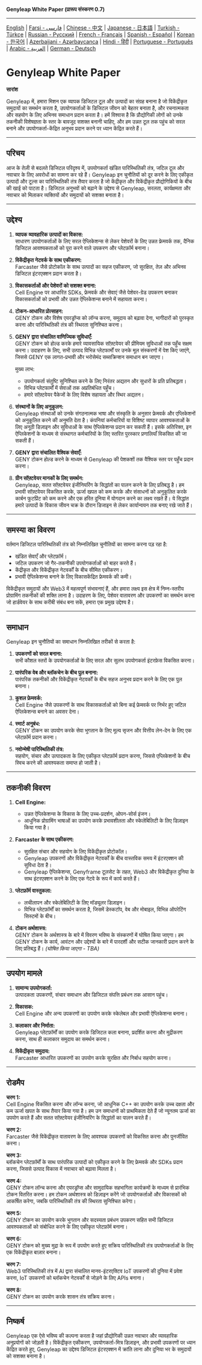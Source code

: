 **Genyleap White Paper (प्रारूप संस्करण 0.7)**

---
[English](README.md) | [Farsi - فارسی](README.fa.md) | [Chinese - 中文](README.zh.md) | [Japanese - 日本語](README.ja.md) | [Turkish - Türkçe](README.tr.md) | [Russian - Русский](README.ru.md) | [French - Français](README.fr.md) | [Spanish - Español](README.es.md) | [Korean - 한국어](README.ko.md) | [Azerbaijani - Azərbaycanca](README.az.md) | [Hindi - हिंदी](README.hi.md) | [Portuguese - Português](README.pt.md) | [Arabic - العربية](README.ar.md) | [German - Deutsch](README.de.md)


# Genyleap White Paper

**सारांश**

Genyleap में, हमारा मिशन एक व्यापक डिजिटल टूल और उत्पादों का संग्रह बनाना है जो विकेंद्रीकृत समुदायों का समर्थन करता है, उपयोगकर्ताओं के डिजिटल जीवन को बेहतर बनाता है, और रचनात्मकता और सहयोग के लिए अभिनव समाधान प्रदान करता है। हमें विश्वास है कि प्रौद्योगिकी लोगों को उनके तकनीकी विशेषज्ञता के स्तर के बावजूद सशक्त बनानी चाहिए, और हम उन्नत टूल तक पहुंच को सरल बनाने और उपयोगकर्ता-केंद्रित अनुभव प्रदान करने पर ध्यान केंद्रित करते हैं।

---

## परिचय

आज के तेज़ी से बदलते डिजिटल परिदृश्य में, उपयोगकर्ता खंडित पारिस्थितिकी तंत्र, जटिल टूल और नवाचार के लिए अवरोधों का सामना कर रहे हैं। Genyleap इन चुनौतियों को दूर करने के लिए एकीकृत उत्पादों और टूल्स का पारिस्थितिकी तंत्र तैयार करता है जो केंद्रीकृत और विकेंद्रीकृत प्रौद्योगिकियों के बीच की खाई को पाटता है। डिजिटल अनुभवों को बढ़ाने के उद्देश्य से Genyleap, सरलता, कार्यक्षमता और नवाचार को मिलाकर व्यक्तियों और समुदायों को सशक्त बनाता है।

---

## उद्देश्य

1. **व्यापक व्यावहारिक उत्पादों का विकास:**  
   साधारण उपयोगकर्ताओं के लिए सरल ऐप्लिकेशन्स से लेकर पेशेवरों के लिए उन्नत फ्रेमवर्क तक, दैनिक डिजिटल आवश्यकताओं को पूरा करने वाले उपकरण और प्लेटफ़ॉर्म बनाना।

2. **विकेंद्रीकृत नेटवर्क के साथ एकीकरण:**  
   Farcaster जैसे प्रोटोकॉल के साथ उत्पादों का सहज एकीकरण, जो सुरक्षित, तेज़ और अभिनव डिजिटल इंटरएक्शन प्रदान करता है।

3. **विकासकर्ताओं और पेशेवरों को सशक्त बनाना:**  
   Cell Engine पर आधारित SDKs, फ्रेमवर्क और सेवाएं जैसे पेशेवर-ग्रेड उपकरण बनाकर विकासकर्ताओं को प्रभावी और उन्नत ऐप्लिकेशन्स बनाने में सहायता करना।

4. **टोकन-आधारित प्रोत्साहन:**  
   GENY टोकन और विशेष एयरड्रॉप्स को लॉन्च करना, समुदाय को बढ़ावा देना, भागीदारों को पुरस्कृत करना और पारिस्थितिकी तंत्र की स्थिरता सुनिश्चित करना।

5. **GENY द्वारा संचालित वाणिज्यिक सुविधाएँ:**  
   GENY टोकन को होल्ड करके हमारे व्यावसायिक सॉफ़्टवेयर की प्रीमियम सुविधाओं तक पहुँच सक्षम करना। उदाहरण के लिए, सभी उत्पाद विभिन्न प्लेटफार्मों पर उनके मूल संस्करणों में पेश किए जाएंगे, जिससे GENY एक लागत-प्रभावी और भरोसेमंद सब्सक्रिप्शन समाधान बन जाएगा।

   मुख्य लाभ:
   - उपयोगकर्ता संतुष्टि सुनिश्चित करने के लिए निरंतर अद्यतन और सुधारों के प्रति प्रतिबद्धता।
   - विभिन्न प्लेटफार्मों में सेवाओं तक अप्रतिबंधित पहुँच।
   - हमारे सॉफ़्टवेयर पैकेजों के लिए विशेष सहायता और स्थिर अद्यतन।

6. **संस्थानों के लिए अनुकूलन:**  
   Genyleap संस्थाओं को उनके संगठनात्मक भाषा और संस्कृति के अनुसार फ्रेमवर्क और एप्लिकेशनों को अनुकूलित करने की अनुमति देता है। कंपनियां कर्मचारियों या विशिष्ट व्यापार आवश्यकताओं के लिए अनूठी डिज़ाइन और सुविधाओं के साथ ऐप्लिकेशन्स प्रदान कर सकती हैं। इसके अतिरिक्त, इन ऐप्लिकेशनों के माध्यम से संस्थागत कर्मचारियों के लिए स्तरित पुरस्कार प्रणालियाँ विकसित की जा सकती हैं।

7. **GENY द्वारा संचालित वैश्विक सेवाएँ:**  
   GENY टोकन होल्ड करने के माध्यम से Genyleap की पेशकशों तक वैश्विक स्तर पर पहुँच प्रदान करना।

8. **ग्रीन सॉफ़्टवेयर मानकों के लिए समर्थन:**  
   Genyleap, सतत सॉफ़्टवेयर इंजीनियरिंग के सिद्धांतों का पालन करने के लिए प्रतिबद्ध है। हम प्रभावी सॉफ़्टवेयर विकसित करके, ऊर्जा खपत को कम करके और संसाधनों को अनुकूलित करके कार्बन फुटप्रिंट को कम करने और एक हरित दुनिया में योगदान करने का लक्ष्य रखते हैं। ये सिद्धांत हमारे उत्पादों के विकास जीवन चक्र के दौरान डिजाइन से लेकर कार्यान्वयन तक बनाए रखे जाते हैं।

---

## समस्या का विवरण

वर्तमान डिजिटल पारिस्थितिकी तंत्र को निम्नलिखित चुनौतियों का सामना करना पड़ रहा है:

- खंडित सेवाएँ और प्लेटफ़ॉर्म।
- जटिल उपकरण जो गैर-तकनीकी उपयोगकर्ताओं को बाहर करते हैं।
- केंद्रीकृत और विकेंद्रीकृत नेटवर्कों के बीच सीमित एकीकरण।
- प्रभावी ऐप्लिकेशन्स बनाने के लिए विकासकेंद्रित फ्रेमवर्क की कमी।

विकेंद्रीकृत समुदायों और Web3 में महत्वपूर्ण संभावनाएं हैं, और हमारा लक्ष्य इस क्षेत्र में निम्न-स्तरीय प्रोग्रामिंग तकनीकों की शक्ति लाना है। उदाहरण के लिए, पेशेवर वातावरण और उपकरणों का समर्थन करना जो हार्डवेयर के साथ करीबी संबंध बना सकें, हमारा एक प्रमुख उद्देश्य है।

---

## समाधान

Genyleap इन चुनौतियों का समाधान निम्नलिखित तरीकों से करता है:

1. **उपकरणों को सरल बनाना:**  
   सभी कौशल स्तरों के उपयोगकर्ताओं के लिए सरल और सुलभ उपयोगकर्ता इंटरफ़ेस विकसित करना।

2. **पारंपरिक वेब और ब्लॉकचेन के बीच पुल बनाना:**  
   पारंपरिक तकनीकों और विकेंद्रीकृत नेटवर्कों के बीच सहज अनुभव प्रदान करने के लिए एक पुल बनाना।

3. **कुशल फ्रेमवर्क:**  
   Cell Engine जैसे उपकरणों के साथ विकासकर्ताओं को बिना कई फ्रेमवर्क पर निर्भर हुए जटिल ऐप्लिकेशन्स बनाने का अवसर देना।

4. **स्मार्ट अनुबंध:**  
   GENY टोकन का उपयोग करके सेवा भुगतान के लिए मूल्य सृजन और वित्तीय लेन-देन के लिए एक प्लेटफ़ॉर्म प्रदान करना।

5. **नवोन्मेषी पारिस्थितिकी तंत्र:**  
   सहयोग, संचार और उत्पादकता के लिए एकीकृत प्लेटफ़ॉर्म प्रदान करना, जिससे एप्लिकेशनों के बीच स्विच करने की आवश्यकता समाप्त हो जाती है।

---

## तकनीकी विवरण

1. **Cell Engine:**  
   - उन्नत ऐप्लिकेशन्स के विकास के लिए उच्च-प्रदर्शन, ओपन-सोर्स इंजन।  
   - आधुनिक प्रोग्रामिंग भाषाओं का उपयोग करके प्रभावशीलता और स्केलेबिलिटी के लिए डिज़ाइन किया गया है।

2. **Farcaster के साथ एकीकरण:**  
   - सुरक्षित संचार और सहयोग के लिए विकेंद्रीकृत प्रोटोकॉल।  
   - Genyleap उपकरणों और विकेंद्रीकृत नेटवर्कों के बीच वास्तविक समय में इंटरएक्शन की सुविधा देता है।  
   - Genyleap ऐप्लिकेशन्स, Genyframe टूलसेट के तहत, Web3 और विकेंद्रीकृत दुनिया के साथ इंटरएक्शन करने के लिए एक गेटवे के रूप में कार्य करते हैं।

3. **प्लेटफ़ॉर्म वास्तुकला:**  
   - लचीलापन और स्केलेबिलिटी के लिए मॉड्यूलर डिज़ाइन।  
   - विभिन्न प्लेटफ़ॉर्मों का समर्थन करता है, जिसमें डेस्कटॉप, वेब और मोबाइल, विभिन्न ऑपरेटिंग सिस्टमों के बीच।

4. **टोकन अर्थशास्त्र:**  
   GENY टोकन के अर्थशास्त्र के बारे में विवरण भविष्य के संस्करणों में घोषित किया जाएगा। हम GENY टोकन के कार्य, आवंटन और उद्देश्यों के बारे में पारदर्शी और सटीक जानकारी प्रदान करने के लिए प्रतिबद्ध हैं। *(घोषित किया जाएगा - TBA)*

---

## उपयोग मामले

1. **सामान्य उपयोगकर्ता:**  
   उत्पादकता उपकरणों, संचार समाधान और डिजिटल संपत्ति प्रबंधन तक आसान पहुंच।

2. **विकासक:**  
   Cell Engine और अन्य उपकरणों का उपयोग करके स्केलेबल और प्रभावी ऐप्लिकेशन्स बनाना।

3. **कलाकार और निर्माता:**  
   Genyleap प्लेटफ़ॉर्मों का उपयोग करके डिजिटल कला बनाना, प्रदर्शित करना और मुद्रीकरण करना, साथ ही कलाकार समुदाय का समर्थन करना।

4. **विकेंद्रीकृत समुदाय:**  
   Farcaster आधारित उपकरणों का उपयोग करके सुरक्षित और निर्बाध सहयोग करना।

---

## रोडमैप

**चरण 1:**  
Cell Engine विकसित करना और लॉन्च करना, जो आधुनिक C++ का उपयोग करके उच्च दक्षता और कम ऊर्जा खपत के साथ तैयार किया गया है। हम उन समाधानों को प्राथमिकता देते हैं जो न्यूनतम ऊर्जा का उपयोग करते हैं और सतत सॉफ़्टवेयर इंजीनियरिंग के सिद्धांतों का पालन करते हैं।

**चरण 2:**  
Farcaster जैसे विकेंद्रीकृत वातावरण के लिए आवश्यक उपकरणों को विकसित करना और पुनर्जीवित करना।

**चरण 3:**  
ब्लॉकचेन प्लेटफ़ॉर्मों के साथ पारंपरिक उत्पादों को एकीकृत करने के लिए फ्रेमवर्क और SDKs प्रदान करना, जिससे उत्पाद विकास में नवाचार को बढ़ावा मिलता है।

**चरण 4:**  
GENY टोकन लॉन्च करना और एयरड्रॉप्स और सामुदायिक सहभागिता कार्यक्रमों के माध्यम से प्रारंभिक टोकन वितरित करना। हम टोकन अर्थशास्त्र को डिज़ाइन करेंगे जो उपयोगकर्ताओं और विकासकों को आकर्षित करेगा, जबकि पारिस्थितिकी तंत्र की स्थिरता सुनिश्चित करेगा।

**चरण 5:**  
GENY टोकन का उपयोग करके भुगतान और सदस्यता प्रबंधन उपकरण सहित सभी डिजिटल आवश्यकताओं को संबोधित करने के लिए एकीकृत प्लेटफ़ॉर्म बनाना।

**चरण 6:**  
GENY टोकन को मुख्य मुद्रा के रूप में उपयोग करते हुए सक्रिय पारिस्थितिकी तंत्र उपयोगकर्ताओं के लिए एक विकेंद्रीकृत बाज़ार बनाना।

**चरण 7:**  
Web3 पारिस्थितिकी तंत्र में AI द्वारा संचालित मानव-इंटरएक्टिव IoT उपकरणों की दुनिया में प्रवेश करना, IoT उपकरणों को ब्लॉकचेन नेटवर्कों से जोड़ने के लिए APIs बनाना।

**चरण 8:**  
GENY टोकन का उपयोग करके शासन तंत्र सक्रिय करना।

---

## निष्कर्ष

Genyleap एक ऐसे भविष्य की कल्पना करता है जहां प्रौद्योगिकी उन्नत नवाचार और व्यावहारिक अनुप्रयोगों को जोड़ती है। विकेंद्रीकृत एकीकरण, उपयोगकर्ता-मित्र डिज़ाइन, और प्रभावी उपकरणों पर ध्यान केंद्रित करते हुए, Genyleap का उद्देश्य डिजिटल इंटरएक्शन में क्रांति लाना और दुनिया भर के समुदायों को सशक्त बनाना है।
